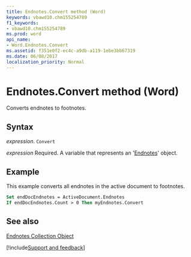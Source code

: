 ```yaml
---
title: Endnotes.Convert method (Word)
keywords: vbawd10.chm155254789
f1_keywords:
- vbawd10.chm155254789
ms.prod: word
api_name:
- Word.Endnotes.Convert
ms.assetid: f351e0f2-ec4c-a9db-a119-1ebe3bb67319
ms.date: 06/08/2017
localization_priority: Normal
---
```



# Endnotes.Convert method (Word)

Converts endnotes to footnotes.


## Syntax

_expression_. `Convert`

_expression_ Required. A variable that represents an '[Endnotes](Word.endnotes.md)' object.


## Example

This example converts all endnotes in the active document to footnotes.


```vb
Set endDocEndnotes = ActiveDocument.Endnotes 
If endDocEndnotes.Count > 0 Then myEndnotes.Convert
```


## See also


[Endnotes Collection Object](Word.endnotes.md)

[!include[Support and feedback](~/includes/feedback-boilerplate.md)]